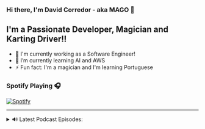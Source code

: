 ### Hi there, I'm David Corredor - aka MAGO 👋

## I'm a Passionate Developer, Magician and Karting Driver!!

- 🔭 I'm currently working as a Software Engineer!
- 🌱 I’m currently learning AI and AWS
- ⚡ Fun fact: I'm a magician and I'm learning Portuguese

### Spotify Playing 🎧

[![Spotify](https://novatorem-6qfq-mmvo7bxno-vidmores-projects.vercel.app/api/spotify)](https://open.spotify.com/user/vidmore)

---

<details>
  <summary>🔊 Latest Podcast Episodes:</summary>

  <!-- SPOTIFY:START -->

  - [Episodio 05 - Como ser una buena presa para un caza talento.](https://open.spotify.com/episode/3D2a6wJknDPC4kIUpz3Tfj?si=hv1drzyLTC6N4aaw6WkDsQ)
  - [Episodio 04 - Comunidades, Networking y empanadas.](https://open.spotify.com/episode/43958TU5As4rf6JMIAHxmG?si=nnUeS4whTEO_mNebTM6i9g)
  - [Episodio 03 - Porqué deberías leer código.](https://open.spotify.com/episode/3qgEz8Klk07rsgKDn1jYmL?si=QB-0LWp6QGGXX_KfEAKZaw)
  - [Episodio 02 - Programando y sobreviviendo en el intento.](https://open.spotify.com/episode/4MoFSlFsepH3XD6Bno41ZL?si=JQ7T4mp7RiedW5Pp6mU1pA)
  - [Episodio 01 - El mundo del desarrollo Web ¿Que camino elegir?](https://open.spotify.com/episode/1WWLowcyHhdAn7FwuoB9BV?si=bisxwbttRuCcOgoYxih9fQ)
  <!-- SPOTIFY:END -->
  
</details>
